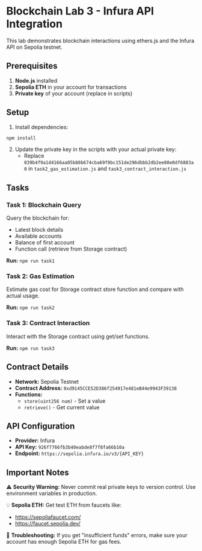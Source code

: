 # Blockchain Lab 3 - Infura API Integration

This lab demonstrates blockchain interactions using ethers.js and the Infura API on Sepolia testnet.

## Prerequisites

1. **Node.js** installed
2. **Sepolia ETH** in your account for transactions
3. **Private key** of your account (replace in scripts)

## Setup

1. Install dependencies:
```bash
npm install
```

2. Update the private key in the scripts with your actual private key:
   - Replace `039b4f9a1d4166aa05b88b674cba69f0bc151de296dbbb2db2ee80e0df6883a0` in `task2_gas_estimation.js` and `task3_contract_interaction.js`

## Tasks

### Task 1: Blockchain Query
Query the blockchain for:
- Latest block details
- Available accounts
- Balance of first account  
- Function call (retrieve from Storage contract)

**Run:** `npm run task1`

### Task 2: Gas Estimation
Estimate gas cost for Storage contract store function and compare with actual usage.

**Run:** `npm run task2`

### Task 3: Contract Interaction
Interact with the Storage contract using get/set functions.

**Run:** `npm run task3`

## Contract Details

- **Network:** Sepolia Testnet
- **Contract Address:** `0xd9145CCE52D386f254917e481eB44e9943F39138`
- **Functions:** 
  - `store(uint256 num)` - Set a value
  - `retrieve()` - Get current value

## API Configuration

- **Provider:** Infura
- **API Key:** `926f7766fb3b40eabde8f7f8fa66b10a`
- **Endpoint:** `https://sepolia.infura.io/v3/{API_KEY}`

## Important Notes

⚠️ **Security Warning:** Never commit real private keys to version control. Use environment variables in production.

💡 **Sepolia ETH:** Get test ETH from faucets like:
- https://sepoliafaucet.com/
- https://faucet.sepolia.dev/

🔧 **Troubleshooting:** If you get "insufficient funds" errors, make sure your account has enough Sepolia ETH for gas fees.
